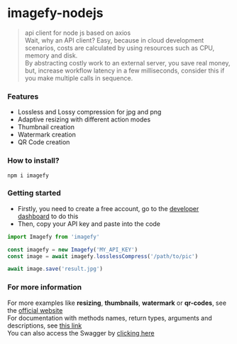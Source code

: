 # imagefy-nodejs
> api client for node js based on axios\
Wait, why an API client? Easy, because in cloud development scenarios, costs are calculated by using resources such as CPU, memory and disk.\
By abstracting costly work to an external server, you save real money, but, increase workflow latency in a few milliseconds, consider this if you make multiple calls in sequence.

### Features
- Lossless and Lossy compression for jpg and png
- Adaptive resizing with different action modes
- Thumbnail creation
- Watermark creation
- QR Code creation

### How to install?
~~~
npm i imagefy
~~~

### Getting started
- Firstly, you need to create a free account, go to the [developer dashboard](https://developers.mazzcorp.net/) to do this
- Then, copy your API key and paste into the code

~~~javascript
import Imagefy from 'imagefy'

const imagefy = new Imagefy('MY_API_KEY')
const image = await imagefy.losslessCompress('/path/to/pic')

await image.save('result.jpg')
~~~

### For more information
For more examples like __resizing__, __thumbnails__, __watermark__ or __qr-codes__, see the [official website](https://mazzcorp.net/)\
For documentation with methods names, return types, arguments and descriptions, see [this link](https://mazzcorp.net/#/docs/imagefy/nodejs)\
You can also access the Swagger by [clicking here](https://imagefy.mazzcorp.net/docs)